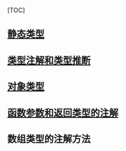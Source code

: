 [TOC]

## [静态类型](./静态类型.ts)

## [类型注解和类型推断](类型注解和类型推断.ts)

## [对象类型](nodejs/Ts笔记/对象类型.ts)

## [函数参数和返回类型的注解]()

## 数组类型的注解方法







